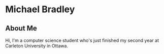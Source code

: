 # Michael Bradley

## About Me

Hi, I'm a computer science student who's just finished my second year at Carleton University in Ottawa.
